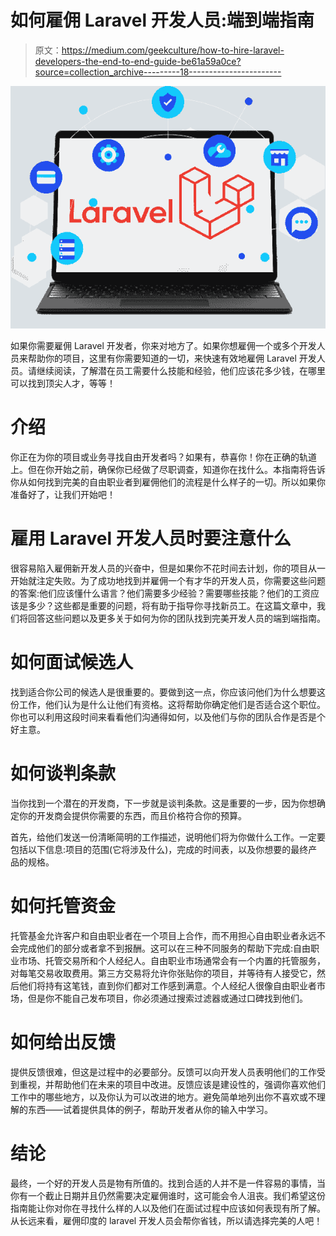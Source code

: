 # 如何雇佣 Laravel 开发人员:端到端指南

> 原文：<https://medium.com/geekculture/how-to-hire-laravel-developers-the-end-to-end-guide-be61a59a0ce?source=collection_archive---------18----------------------->

![](img/54f01fc5717e4eb09b4e33ddbe0d2ed8.png)

如果你需要雇佣 Laravel 开发者，你来对地方了。如果你想雇佣一个或多个开发人员来帮助你的项目，这里有你需要知道的一切，来快速有效地雇佣 Laravel 开发人员。请继续阅读，了解潜在员工需要什么技能和经验，他们应该花多少钱，在哪里可以找到顶尖人才，等等！

# 介绍

你正在为你的项目或业务寻找自由开发者吗？如果有，恭喜你！你在正确的轨道上。但在你开始之前，确保你已经做了尽职调查，知道你在找什么。本指南将告诉你从如何找到完美的自由职业者到雇佣他们的流程是什么样子的一切。所以如果你准备好了，让我们开始吧！

# 雇用 Laravel 开发人员时要注意什么

很容易陷入雇佣新开发人员的兴奋中，但是如果你不花时间去计划，你的项目从一开始就注定失败。为了成功地找到并雇佣一个有才华的开发人员，你需要这些问题的答案:他们应该懂什么语言？他们需要多少经验？需要哪些技能？他们的工资应该是多少？这些都是重要的问题，将有助于指导你寻找新员工。在这篇文章中，我们将回答这些问题以及更多关于如何为你的团队找到完美开发人员的端到端指南。

# 如何面试候选人

找到适合你公司的候选人是很重要的。要做到这一点，你应该问他们为什么想要这份工作，他们认为是什么让他们有资格。这将帮助你确定他们是否适合这个职位。你也可以利用这段时间来看看他们沟通得如何，以及他们与你的团队合作是否是个好主意。

# 如何谈判条款

当你找到一个潜在的开发商，下一步就是谈判条款。这是重要的一步，因为你想确定你的开发商会提供你需要的东西，而且价格符合你的预算。

首先，给他们发送一份清晰简明的工作描述，说明他们将为你做什么工作。一定要包括以下信息:项目的范围(它将涉及什么)，完成的时间表，以及你想要的最终产品的规格。

# 如何托管资金

托管基金允许客户和自由职业者在一个项目上合作，而不用担心自由职业者永远不会完成他们的部分或者拿不到报酬。这可以在三种不同服务的帮助下完成:自由职业市场、托管交易所和个人经纪人。自由职业市场通常会有一个内置的托管服务，对每笔交易收取费用。第三方交易将允许你张贴你的项目，并等待有人接受它，然后他们将持有这笔钱，直到你们都对工作感到满意。个人经纪人很像自由职业者市场，但是你不能自己发布项目，你必须通过搜索过滤器或通过口碑找到他们。

# 如何给出反馈

提供反馈很难，但这是过程中的必要部分。反馈可以向开发人员表明他们的工作受到重视，并帮助他们在未来的项目中改进。反馈应该是建设性的，强调你喜欢他们工作中的哪些地方，以及你认为可以改进的地方。避免简单地列出你不喜欢或不理解的东西——试着提供具体的例子，帮助开发者从你的输入中学习。

# 结论

最终，一个好的开发人员是物有所值的。找到合适的人并不是一件容易的事情，当你有一个截止日期并且仍然需要决定雇佣谁时，这可能会令人沮丧。我们希望这份指南能让你对你在寻找什么样的人以及他们在面试过程中应该如何表现有所了解。从长远来看，雇佣印度的 laravel 开发人员会帮你省钱，所以请选择完美的人吧！